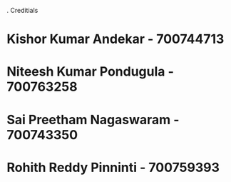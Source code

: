 . Creditials

   # Kishor Kumar Andekar - 700744713
   # Niteesh Kumar Pondugula - 700763258 
   # Sai Preetham Nagaswaram - 700743350
   # Rohith Reddy Pinninti - 700759393
